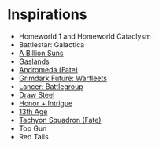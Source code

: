 # Inspirations

- Homeworld 1 and Homeworld Cataclysm
- Battlestar: Galactica
- [A Billion Suns](https://www.ospreypublishing.com/us/billion-suns-9781472835659/)
- [Gaslands](https://www.ospreypublishing.com/us/gaslands-refuelled-9781472838834/)
- [Andromeda (Fate)](https://evilhat.com/product/andromeda/)
- [Grimdark Future: Warfleets](https://www.onepagerules.com/games/grimdark-future-warfleets)
- [Lancer: Battlegroup](https://www.playrole.com/store/games/lancer-battlegroup)
- [Draw Steel](https://shop.mcdmproductions.com/collections/draw-steel)
- [Honor + Intrigue](https://www.drivethrurpg.com/en/product/99286/honor-intrigue)
- [13th Age](https://pelgranepress.com/13th-age/)
- [Tachyon Squadron (Fate)](https://evilhat.com/product/tachyon-squadron/)
- Top Gun
- Red Tails
